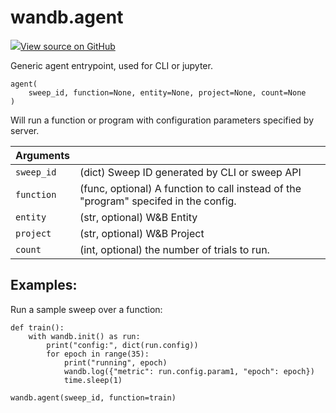 # wandb.agent

[![](https://www.tensorflow.org/images/GitHub-Mark-32px.png)View source on GitHub](https://www.github.com/wandb/client/tree/v0.10.28/wandb/wandb_agent.py#L525-L571)

Generic agent entrypoint, used for CLI or jupyter.

```text
agent(
    sweep_id, function=None, entity=None, project=None, count=None
)
```

Will run a function or program with configuration parameters specified by server.

| Arguments |  |
| :--- | :--- |
|  `sweep_id` |  \(dict\) Sweep ID generated by CLI or sweep API |
|  `function` |  \(func, optional\) A function to call instead of the "program" specifed in the config. |
|  `entity` |  \(str, optional\) W&B Entity |
|  `project` |  \(str, optional\) W&B Project |
|  `count` |  \(int, optional\) the number of trials to run. |

## Examples:

Run a sample sweep over a function:

```text
def train():
    with wandb.init() as run:
        print("config:", dict(run.config))
        for epoch in range(35):
            print("running", epoch)
            wandb.log({"metric": run.config.param1, "epoch": epoch})
            time.sleep(1)

wandb.agent(sweep_id, function=train)
```

